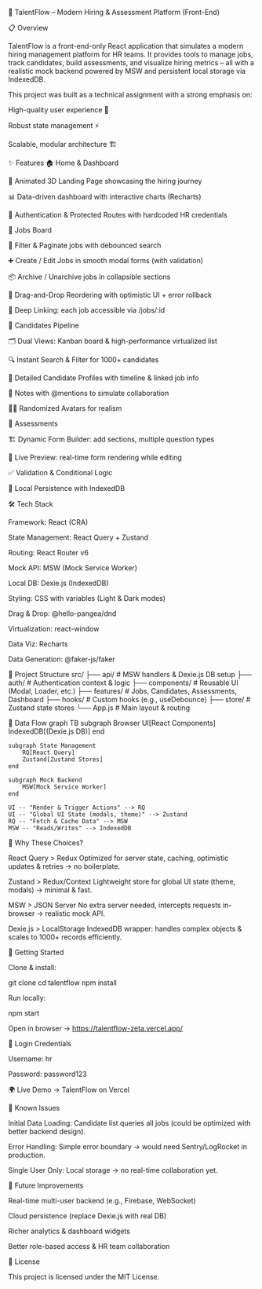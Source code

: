 🚀 TalentFlow – Modern Hiring & Assessment Platform (Front-End)

📋 Overview

TalentFlow is a front-end-only React application that simulates a modern hiring management platform for HR teams.
It provides tools to manage jobs, track candidates, build assessments, and visualize hiring metrics – all with a realistic mock backend powered by MSW and persistent local storage via IndexedDB.

This project was built as a technical assignment with a strong emphasis on:

High-quality user experience 🎨

Robust state management ⚡

Scalable, modular architecture 🏗️

✨ Features
🏠 Home & Dashboard

🎥 Animated 3D Landing Page showcasing the hiring journey

📊 Data-driven dashboard with interactive charts (Recharts)

🔐 Authentication & Protected Routes with hardcoded HR credentials

💼 Jobs Board

🔎 Filter & Paginate jobs with debounced search

➕ Create / Edit Jobs in smooth modal forms (with validation)

📦 Archive / Unarchive jobs in collapsible sections

🎯 Drag-and-Drop Reordering with optimistic UI + error rollback

🔗 Deep Linking: each job accessible via /jobs/:id

👥 Candidates Pipeline

🗂️ Dual Views: Kanban board & high-performance virtualized list

🔍 Instant Search & Filter for 1000+ candidates

📄 Detailed Candidate Profiles with timeline & linked job info

📝 Notes with @mentions to simulate collaboration

🧑‍🎨 Randomized Avatars for realism

📝 Assessments

🏗️ Dynamic Form Builder: add sections, multiple question types

👀 Live Preview: real-time form rendering while editing

✅ Validation & Conditional Logic

💾 Local Persistence with IndexedDB

🛠️ Tech Stack

Framework: React (CRA)

State Management: React Query + Zustand

Routing: React Router v6

Mock API: MSW (Mock Service Worker)

Local DB: Dexie.js (IndexedDB)

Styling: CSS with variables (Light & Dark modes)

Drag & Drop: @hello-pangea/dnd

Virtualization: react-window

Data Viz: Recharts

Data Generation: @faker-js/faker

📂 Project Structure
src/
├── api/ # MSW handlers & Dexie.js DB setup
├── auth/ # Authentication context & logic
├── components/ # Reusable UI (Modal, Loader, etc.)
├── features/ # Jobs, Candidates, Assessments, Dashboard
├── hooks/ # Custom hooks (e.g., useDebounce)
├── store/ # Zustand state stores
└── App.js # Main layout & routing

🔄 Data Flow
graph TB
subgraph Browser
UI[React Components]
IndexedDB[(Dexie.js DB)]
end

    subgraph State Management
        RQ[React Query]
        Zustand[Zustand Stores]
    end

    subgraph Mock Backend
        MSW[Mock Service Worker]
    end

    UI -- "Render & Trigger Actions" --> RQ
    UI -- "Global UI State (modals, theme)" --> Zustand
    RQ -- "Fetch & Cache Data" --> MSW
    MSW -- "Reads/Writes" --> IndexedDB

🤔 Why These Choices?

React Query > Redux
Optimized for server state, caching, optimistic updates & retries → no boilerplate.

Zustand > Redux/Context
Lightweight store for global UI state (theme, modals) → minimal & fast.

MSW > JSON Server
No extra server needed, intercepts requests in-browser → realistic mock API.

Dexie.js > LocalStorage
IndexedDB wrapper: handles complex objects & scales to 1000+ records efficiently.

🚀 Getting Started

Clone & install:

git clone <your-repo-link>
cd talentflow
npm install

Run locally:

npm start

Open in browser → https://talentflow-zeta.vercel.app/

🔑 Login Credentials

Username: hr

Password: password123

🌍 Live Demo → TalentFlow on Vercel

🐛 Known Issues

Initial Data Loading: Candidate list queries all jobs (could be optimized with better backend design).

Error Handling: Simple error boundary → would need Sentry/LogRocket in production.

Single User Only: Local storage → no real-time collaboration yet.

🚧 Future Improvements

Real-time multi-user backend (e.g., Firebase, WebSocket)

Cloud persistence (replace Dexie.js with real DB)

Richer analytics & dashboard widgets

Better role-based access & HR team collaboration

📜 License

This project is licensed under the MIT License.
